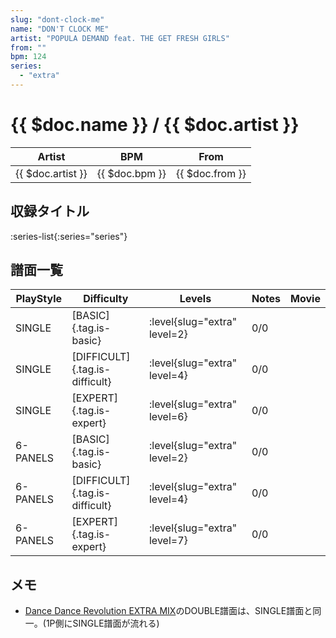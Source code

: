 ```yaml
---
slug: "dont-clock-me"
name: "DON'T CLOCK ME"
artist: "POPULA DEMAND feat. THE GET FRESH GIRLS"
from: ""
bpm: 124
series:
  - "extra"
---
```


# {{ $doc.name }} / {{ $doc.artist }}

|Artist|BPM|From|
|------|---|----|
|{{ $doc.artist }}|{{ $doc.bpm }}|{{ $doc.from }}|

## 収録タイトル

:series-list{:series="series"}

## 譜面一覧

|PlayStyle|Difficulty|Levels|Notes|Movie|
|---------|----------|------|-----|-----|
|SINGLE|[BASIC]{.tag.is-basic}|:level{slug="extra" level=2}|0/0||
|SINGLE|[DIFFICULT]{.tag.is-difficult}|:level{slug="extra" level=4}|0/0||
|SINGLE|[EXPERT]{.tag.is-expert}|:level{slug="extra" level=6}|0/0||
|6-PANELS|[BASIC]{.tag.is-basic}|:level{slug="extra" level=2}|0/0||
|6-PANELS|[DIFFICULT]{.tag.is-difficult}|:level{slug="extra" level=4}|0/0||
|6-PANELS|[EXPERT]{.tag.is-expert}|:level{slug="extra" level=7}|0/0||

## メモ

- [Dance Dance Revolution EXTRA MIX](/series/extra)のDOUBLE譜面は、SINGLE譜面と同一。(1P側にSINGLE譜面が流れる)
